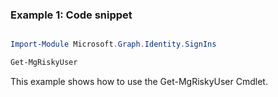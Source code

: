 ### Example 1: Code snippet

```powershell

Import-Module Microsoft.Graph.Identity.SignIns

Get-MgRiskyUser

```
This example shows how to use the Get-MgRiskyUser Cmdlet.

